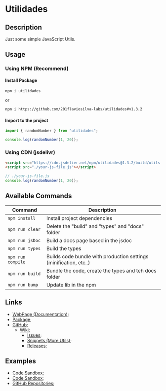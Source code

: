 # Utilidades

## Description
Just some simple JavaScript Utils.

## Usage

### Using NPM (Recommend)
#### Install Package
```sh
npm i utilidades
```

or
```sh
npm i https://github.com/201flaviosilva-labs/utilidades#v1.3.2
```

#### Import to the project
```js
import { randomNumber } from "utilidades";

console.log(randomNumber(1, 20));
```

### Using CDN (jsdelivr)
```html
<script src="https://cdn.jsdelivr.net/npm/utilidades@1.3.2/build/utils.min.js"></script>
<script src="./your-js-file.js"></script>
```

```js
// ./your-js-file.js
console.log(randomNumber(1, 20));
```

## Available Commands

| Command           | Description                                                       |
| ----------------- | ----------------------------------------------------------------- |
| `npm install`     | Install project dependencies                                      |
| `npm run clear`   | Delete the "build" and "types" and "docs" folder                  |
| `npm run jsDoc`   | Build a docs page based in the jsdoc                              |
| `npm run types`   | Build the types                                                   |
| `npm run compile` | Builds code bundle with production settings (minification, etc..) |
| `npm run build`   | Bundle the code, create the types and teh docs folder             |
| `npm run bump`    | Update lib in the npm                                             |

## Links
- [WebPage (Documentation)](https://201flaviosilva-labs.github.io/utilidades/);
- [Package](https://www.npmjs.com/package/utilidades);
- [GitHub](https://github.com/201flaviosilva-labs/utilidades);
  - [Wiki](https://github.com/201flaviosilva-labs/utilidades/wiki);
	- [Issues](https://github.com/201flaviosilva-labs/utilidades/issues);
	- [Snippets (More Utils)](https://github.com/201flaviosilva-labs/utilidades/tree/main/snippets);
	- [Releases](https://github.com/201flaviosilva-labs/utilidades/releases);

## Examples
- [Code Sandbox](https://codesandbox.io/examples/package/utilidades);
- [Code Sandbox](https://codesandbox.io/examples/package/201flaviosilva-utils);
- [GitHub Repositories](https://github.com/201flaviosilva-labs/utilidades/network/dependents);
